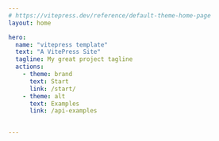 ```yaml
---
# https://vitepress.dev/reference/default-theme-home-page
layout: home

hero:
  name: "vitepress template"
  text: "A VitePress Site"
  tagline: My great project tagline
  actions:
    - theme: brand
      text: Start
      link: /start/
    - theme: alt
      text: Examples
      link: /api-examples
    

---
```


